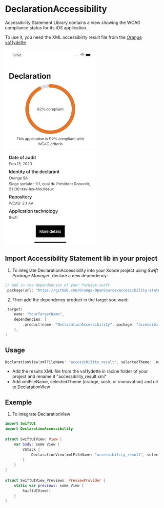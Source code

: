 # DeclarationAccessibility

Accessibility Statement Library contains a view showing the WCAG compliance status for its iOS application.

To use it, you need the XML accessibility result file from the [Orange va11ydette](https://la-va11ydette.orange.com/)

![Accessibility statement screen](preview_accessibility_statement.png)


Import Accessibility Statement lib in your project
------

1. To integrate DeclarationAccessibility into your Xcode project using _Swift Package Manager_, declare a new dependency:

```swift
// Add in the dependencies of your Package.swift
.package(url: "https://github.com/Orange-OpenSource/accessibility-statement-lib-ios.git", .exact("1.0.0"))

```

2. Then add the dependency product in the target you want:

```swift
.target(
    name: "YourTargetName",
    dependencies: [
        .product(name: "DeclarationAccessibility", package: "accessibility-statement-lib-ios")
    ],
)
```


Usage
-----

```swift
DeclarationView(xmlFileName: "accessibility_result", selectedTheme: .orange, url: "https://a11y-guidelines.orange.com/fr/")
```

* Add the results XML file from the va11ydette in racine folder of your project and rename it "accessibility_result.xml"
* Add xmlFileName, selectedTheme (orange, sosh, or innnovation) and url to DeclarationView


Exemple
-----

1. To integrate DeclarationView
```swift
import SwiftUI
import DeclarationAccessibility

struct SwiftUIView: View {
    var body: some View {
        VStack {
            DeclarationView(xmlFileName: "accessibility_result", selectedTheme: .orange, url: "https://a11y-guidelines.orange.com/fr/")
        }
    }
}

struct SwiftUIView_Previews: PreviewProvider {
    static var previews: some View {
        SwiftUIView()
    }
}
```
